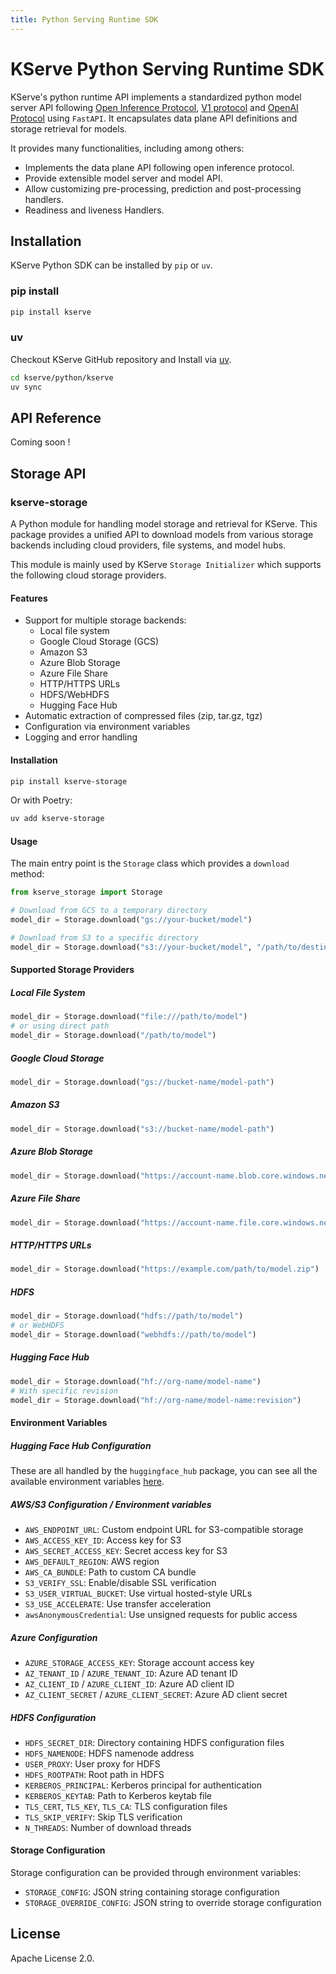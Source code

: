 ```yaml
---
title: Python Serving Runtime SDK
---
```


# KServe Python Serving Runtime SDK
KServe's python runtime API implements a standardized python model server API following [Open Inference Protocol](https://github.com/kserve/open-inference-protocol), [V1 protocol](../concepts/architecture/data-plane/v1-protocol.md) and [OpenAI Protocol](https://platform.openai.com/docs/api-reference/introduction) using `FastAPI`.
It encapsulates data plane API definitions and storage retrieval for models.

It provides many functionalities, including among others:

* Implements the data plane API following open inference protocol.
* Provide extensible model server and model API.
* Allow customizing pre-processing, prediction and post-processing handlers.
* Readiness and liveness Handlers.

## Installation

KServe Python SDK can be installed by `pip` or `uv`.

### pip install

```sh
pip install kserve
```

### uv

Checkout KServe GitHub repository and Install via [uv](https://docs.astral.sh/uv/getting-started/installation/).

```sh
cd kserve/python/kserve
uv sync
```

## API Reference

Coming soon !

## Storage API

### kserve-storage

A Python module for handling model storage and retrieval for KServe. This package provides a unified API to download models from various storage backends including cloud providers, file systems, and model hubs.

This module is mainly used by KServe `Storage Initializer` which supports the following cloud storage providers.

#### Features

- Support for multiple storage backends:
    - Local file system
    - Google Cloud Storage (GCS)
    - Amazon S3
    - Azure Blob Storage
    - Azure File Share
    - HTTP/HTTPS URLs
    - HDFS/WebHDFS
    - Hugging Face Hub
- Automatic extraction of compressed files (zip, tar.gz, tgz)
- Configuration via environment variables
- Logging and error handling

#### Installation

```sh
pip install kserve-storage
```

Or with Poetry:

```sh
uv add kserve-storage
```

#### Usage

The main entry point is the `Storage` class which provides a `download` method:

```python
from kserve_storage import Storage

# Download from GCS to a temporary directory
model_dir = Storage.download("gs://your-bucket/model")

# Download from S3 to a specific directory
model_dir = Storage.download("s3://your-bucket/model", "/path/to/destination")
```

#### Supported Storage Providers

##### Local File System

```python
model_dir = Storage.download("file:///path/to/model")
# or using direct path
model_dir = Storage.download("/path/to/model")
```

##### Google Cloud Storage

```python
model_dir = Storage.download("gs://bucket-name/model-path")
```

##### Amazon S3

```python
model_dir = Storage.download("s3://bucket-name/model-path")
```

##### Azure Blob Storage

```python
model_dir = Storage.download("https://account-name.blob.core.windows.net/container-name/model-path")
```

##### Azure File Share

```python
model_dir = Storage.download("https://account-name.file.core.windows.net/share-name/model-path")
```

##### HTTP/HTTPS URLs

```python
model_dir = Storage.download("https://example.com/path/to/model.zip")
```

##### HDFS

```python
model_dir = Storage.download("hdfs://path/to/model")
# or WebHDFS
model_dir = Storage.download("webhdfs://path/to/model")
```

##### Hugging Face Hub

```python
model_dir = Storage.download("hf://org-name/model-name")
# With specific revision
model_dir = Storage.download("hf://org-name/model-name:revision")
```

#### Environment Variables

##### Hugging Face Hub Configuration

These are all handled by the `huggingface_hub` package, you can see all the available environment variables [here](https://huggingface.co/docs/huggingface_hub/en/package_reference/environment_variables).

##### AWS/S3 Configuration / Environment variables

- `AWS_ENDPOINT_URL`: Custom endpoint URL for S3-compatible storage
- `AWS_ACCESS_KEY_ID`: Access key for S3
- `AWS_SECRET_ACCESS_KEY`: Secret access key for S3
- `AWS_DEFAULT_REGION`: AWS region
- `AWS_CA_BUNDLE`: Path to custom CA bundle
- `S3_VERIFY_SSL`: Enable/disable SSL verification
- `S3_USER_VIRTUAL_BUCKET`: Use virtual hosted-style URLs
- `S3_USE_ACCELERATE`: Use transfer acceleration
- `awsAnonymousCredential`: Use unsigned requests for public access

##### Azure Configuration

- `AZURE_STORAGE_ACCESS_KEY`: Storage account access key
- `AZ_TENANT_ID` / `AZURE_TENANT_ID`: Azure AD tenant ID
- `AZ_CLIENT_ID` / `AZURE_CLIENT_ID`: Azure AD client ID
- `AZ_CLIENT_SECRET` / `AZURE_CLIENT_SECRET`: Azure AD client secret

##### HDFS Configuration

- `HDFS_SECRET_DIR`: Directory containing HDFS configuration files
- `HDFS_NAMENODE`: HDFS namenode address
- `USER_PROXY`: User proxy for HDFS
- `HDFS_ROOTPATH`: Root path in HDFS
- `KERBEROS_PRINCIPAL`: Kerberos principal for authentication
- `KERBEROS_KEYTAB`: Path to Kerberos keytab file
- `TLS_CERT`, `TLS_KEY`, `TLS_CA`: TLS configuration files
- `TLS_SKIP_VERIFY`: Skip TLS verification
- `N_THREADS`: Number of download threads

#### Storage Configuration

Storage configuration can be provided through environment variables:

- `STORAGE_CONFIG`: JSON string containing storage configuration
- `STORAGE_OVERRIDE_CONFIG`: JSON string to override storage configuration

## License

Apache License 2.0.
